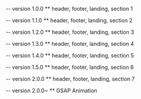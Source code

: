 -- version 1.0.0
\*\* header, footer, landing, section 1

-- version 1.1.0
\*\* header, footer, landing, section 2

-- version 1.2.0
\*\* header, footer, landing, section 3

-- version 1.3.0
\*\* header, footer, landing, section 4

-- version 1.4.0
\*\* header, footer, landing, section 5

-- version 1.5.0
\*\* header, footer, landing, section 6

-- version 2.0.0
\*\* header, footer, landing, section 7

-- version 2.0.0~
\*\* GSAP Animation
